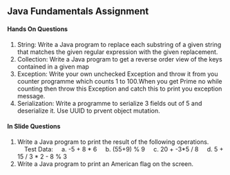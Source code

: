 ## Java Fundamentals Assignment ##

#### Hands On Questions ###
1. String: Write a Java program to replace each substring of a given string that matches the given regular expression with the given replacement.
2. Collection: Write a Java program to get a reverse order view of the keys contained in a given map
3. Exception: Write your own unchecked Exception and throw it from you counter programme which counts 1 to 100.When you get Prime no while counting then throw this Exception and catch this to print you exception message.
4. Serialization: Write a programme to serialize 3 fields out of 5 and deserialize it. Use UUID to prvent object mutation.

#### In Slide Questions ####
1. Write a Java program to print the result of the following operations. <br />
&nbsp; &nbsp; Test Data:
&nbsp; &nbsp; a. -5 + 8 * 6
&nbsp; &nbsp; b. (55+9) % 9
&nbsp; &nbsp; c. 20 + -3*5 / 8
&nbsp; &nbsp; d. 5 + 15 / 3 * 2 - 8 % 3
2. Write a Java program to print an American flag on the screen.
